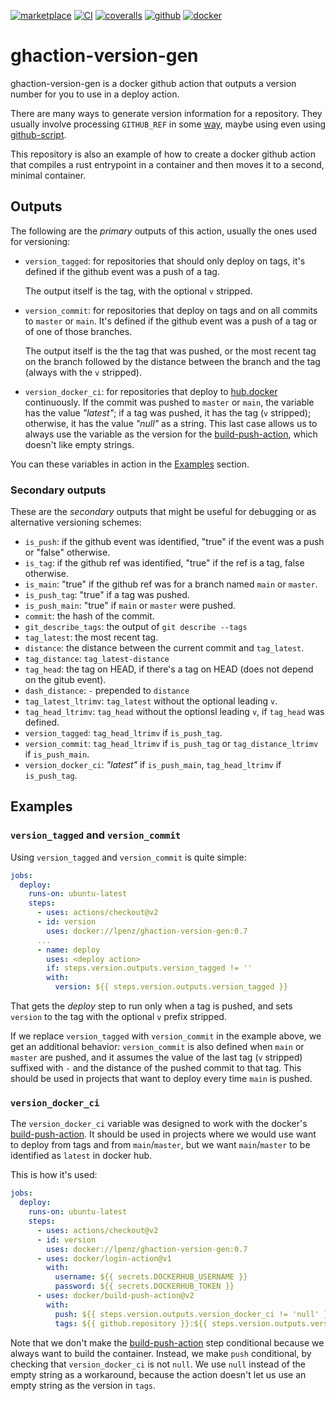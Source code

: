 [![marketplace](https://img.shields.io/badge/marketplace-version--generator-blue?logo=github)](https://github.com/marketplace/actions/version-generator)
[![CI](https://github.com/lpenz/ghaction-version-gen/actions/workflows/ci.yml/badge.svg)](https://github.com/lpenz/ghaction-version-gen/actions/workflows/ci.yml)
[![coveralls](https://coveralls.io/repos/github/lpenz/ghaction-version-gen/badge.svg?branch=main)](https://coveralls.io/github/lpenz/ghaction-version-gen?branch=main)
[![github](https://img.shields.io/github/v/release/lpenz/ghaction-version-gen?include_prereleases&label=release&logo=github)](https://github.com/lpenz/ghaction-version-gen/releases)
[![docker](https://img.shields.io/docker/v/lpenz/ghaction-version-gen?label=release&logo=docker&sort=semver)](https://hub.docker.com/repository/docker/lpenz/ghaction-version-gen)

# ghaction-version-gen

ghaction-version-gen is a docker github action that outputs a version
number for you to use in a deploy action.

There are many ways to generate version information for a
repository. They usually involve processing `GITHUB_REF` in some
[way](https://stackoverflow.com/questions/58177786/get-the-current-pushed-tag-in-github-actions),
maybe using even using [github-script](https://github.com/actions/github-script).

This repository is also an example of how to create a docker github
action that compiles a rust entrypoint in a container and then moves
it to a second, minimal container.


## Outputs

The following are the *primary* outputs of this action, usually the
ones used for versioning:

- `version_tagged`: for repositories that should only deploy on tags,
  it's defined if the github event was a push of a tag.

  The output itself is the tag, with the optional `v` stripped.

- `version_commit`: for repositories that deploy on tags and on all
  commits to `master` or `main`. It's defined if the github event was
  a push of a tag or of one of those branches.

  The output itself is the the tag that was pushed, or the most recent
  tag on the branch followed by the distance between the branch and
  the tag (always with the `v` stripped).

- `version_docker_ci`: for repositories that deploy to
  [hub.docker](http://hub.docker.com/) continuously. If the commit was
  pushed to `master` or `main`, the variable has the value *"latest"*;
  if a tag was pushed, it has the tag (`v` stripped); otherwise, it has
  the value *"null"* as a string. This last case allows us to always
  use the variable as the version for the [build-push-action], which
  doesn't like empty strings.


You can these variables in action in the [Examples](#examples) section.


### Secondary outputs

These are the *secondary* outputs that might be useful for debugging
or as alternative versioning schemes:

- `is_push`: if the github event was identified, "true" if the event
  was a push or "false" otherwise.
- `is_tag`: if the github ref was identified, "true" if the ref is a
  tag, false otherwise.
- `is_main`: "true" if the github ref was for a branch named `main` or
  `master`.
- `is_push_tag`: "true" if a tag was pushed.
- `is_push_main`: "true" if `main` or `master` were pushed.
- `commit`: the hash of the commit.
- `git_describe_tags`: the output of `git describe --tags`
- `tag_latest`: the most recent tag.
- `distance`: the distance between the current commit and `tag_latest`.
- `tag_distance`: `tag_latest-distance`
- `tag_head`: the tag on HEAD, if there's a tag on HEAD (does not
  depend on the gitub event).
- `dash_distance`: `-` prepended to `distance`
- `tag_latest_ltrimv`: `tag_latest` without the optional leading `v`.
- `tag_head_ltrimv`: `tag_head` without the optionsl leading `v`, if
  `tag_head` was defined.
- `version_tagged`: `tag_head_ltrimv` if `is_push_tag`.
- `version_commit`: `tag_head_ltrimv` if `is_push_tag` or
  `tag_distance_ltrimv` if `is_push_main`.
- `version_docker_ci`: *"latest"* if `is_push_main`, `tag_head_ltrimv`
  if `is_push_tag`.


## Examples

### `version_tagged` and `version_commit`

Using `version_tagged` and `version_commit` is quite simple:

```yml
jobs:
  deploy:
    runs-on: ubuntu-latest
    steps:
      - uses: actions/checkout@v2
      - id: version
        uses: docker://lpenz/ghaction-version-gen:0.7
      ...
      - name: deploy
        uses: <deploy action>
        if: steps.version.outputs.version_tagged != ''
        with:
          version: ${{ steps.version.outputs.version_tagged }}
```

That gets the *deploy* step to run only when a tag is pushed, and sets
`version` to the tag with the optional `v` prefix stripped.

If we replace `version_tagged` with `version_commit` in the example
above, we get an additional behavior: `version_commit` is also defined
when `main` or `master` are pushed, and it assumes the value of the
last tag (`v` stripped) suffixed with `-` and the distance of the
pushed commit to that tag. This should be used in projects that want
to deploy every time `main` is pushed.


### `version_docker_ci`

The `version_docker_ci` variable was designed to work with the
docker's [build-push-action].  It should be used in projects where we
would use want to deploy from tags and from `main`/`master`, but we
want `main`/`master` to be identified as `latest` in docker hub.

This is how it's used:

```yml
jobs:
  deploy:
    runs-on: ubuntu-latest
    steps:
      - uses: actions/checkout@v2
      - id: version
        uses: docker://lpenz/ghaction-version-gen:0.7
      - uses: docker/login-action@v1
        with:
          username: ${{ secrets.DOCKERHUB_USERNAME }}
          password: ${{ secrets.DOCKERHUB_TOKEN }}
      - uses: docker/build-push-action@v2
        with:
          push: ${{ steps.version.outputs.version_docker_ci != 'null' }}
          tags: ${{ github.repository }}:${{ steps.version.outputs.version_docker_ci }}
```

Note that we don't make the [build-push-action] step conditional
because we always want to build the container. Instead, we make `push`
conditional, by checking that `version_docker_ci` is not `null`. We
use `null` instead of the empty string as a workaround, because the
action doesn't let us use an empty string as the version in `tags`.


[build-push-action]: https://github.com/marketplace/actions/build-and-push-docker-images


